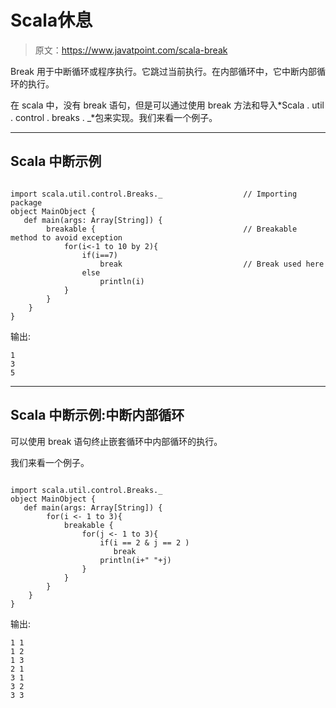 # Scala休息

> 原文：<https://www.javatpoint.com/scala-break>

Break 用于中断循环或程序执行。它跳过当前执行。在内部循环中，它中断内部循环的执行。

在 scala 中，没有 break 语句，但是可以通过使用 break 方法和导入*Scala . util . control . breaks . _*包来实现。我们来看一个例子。

* * *

## Scala 中断示例

```

import scala.util.control.Breaks._					// Importing  package
object MainObject {
   def main(args: Array[String]) {
        breakable { 								// Breakable method to avoid exception
            for(i<-1 to 10 by 2){
                if(i==7) 
                    break							// Break used here
                else
                    println(i)
            }
        }
    }
}

```

输出:

```
1
3
5

```

* * *

## Scala 中断示例:中断内部循环

可以使用 break 语句终止嵌套循环中内部循环的执行。

我们来看一个例子。

```

import scala.util.control.Breaks._
object MainObject {
   def main(args: Array[String]) {
        for(i <- 1 to 3){
            breakable { 
                for(j <- 1 to 3){
                    if(i == 2 & j == 2 ) 
                       break
                    println(i+" "+j)
                }
            }
        }
    }
}

```

输出:

```
1 1
1 2
1 3
2 1
3 1
3 2
3 3

```